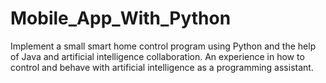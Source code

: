 # Mobile_App_With_Python
Implement a small smart home control program using Python and the help of Java and artificial intelligence collaboration. An experience in how to control and behave with artificial intelligence as a programming assistant.
